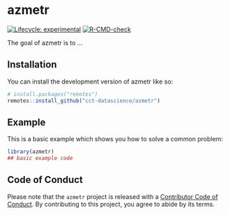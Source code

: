 
# azmetr

<!-- badges: start -->
[![Lifecycle: experimental](https://img.shields.io/badge/lifecycle-experimental-orange.svg)](https://lifecycle.r-lib.org/articles/stages.html#experimental)
[![R-CMD-check](https://github.com/cct-datascience/azmetr/actions/workflows/R-CMD-check.yaml/badge.svg)](https://github.com/cct-datascience/azmetr/actions/workflows/R-CMD-check.yaml)
<!-- badges: end -->

The goal of azmetr is to ...

## Installation

You can install the development version of azmetr like so:

``` r
# install.packages("remotes")
remotes::install_github("cct-datascience/azmetr")
```

## Example

This is a basic example which shows you how to solve a common problem:

``` r
library(azmetr)
## basic example code
```

## Code of Conduct
  
  Please note that the `azmetr` project is released with a [Contributor Code of Conduct](https://contributor-covenant.org/version/2/1/CODE_OF_CONDUCT.html). By contributing to this project, you agree to abide by its terms.
